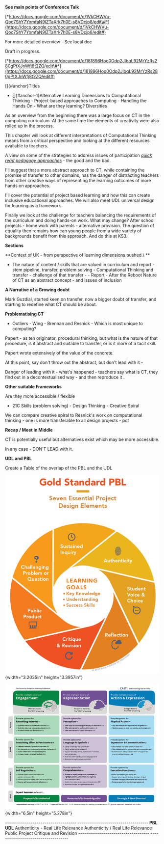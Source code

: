 **See main points of Conference Talk**

[*https://docs.google.com/document/d/1VkCHWVu-Qoc7ShY7YomfaN9IZTaXrk7h0E-s8VDcjp8/edit\#*](https://docs.google.com/document/d/1VkCHWVu-Qoc7ShY7YomfaN9IZTaXrk7h0E-s8VDcjp8/edit#)

For more detailed overview - See local doc

Draft in progress.

[*https://docs.google.com/document/d/181896Hoo0Odp2JlbqL92MrYzRs280gPtXJnWfj8t2ZQ/edit\#*](https://docs.google.com/document/d/181896Hoo0Odp2JlbqL92MrYzRs280gPtXJnWfj8t2ZQ/edit#)

[]{#anchor}Titles

-   []{#anchor-1}Alternative Learning Dimensions to Computational     Thinking -   Project-based approaches to Computing -   Handling the Hands On -   What are they learning? Diversities

As an overview from the beginning there was a large focus on CT in the computing curriculum. At the same time the elements of creativity were also rolled up in the process.

This chapter will look at different interpretations of Computational Thinking means from a critical perspective and looking at the different resources available to teachers.

A view on some of the strategies to address issues of participation [*quick read pedagogy approaches*](https://blog.teachcomputing.org/tag/pedagogy/) - the good and the bad.

I'll suggest that a more abstract approach to CT, while containing the promise of transfer to other domains, has the danger of distracting teachers from other creative ways of representing the learning outcomes of more hands on approaches.

I'll cover the potential of project based learning and how this can create inclusive educational approaches. We will also meet UDL universal design for learning as a framework.

Finally we look at the challenge for teachers balancing the requirements of the curriculum and doing hands-on work. What may change? After school projects - home work with parents - alternative provision. The question of equality then remains how can young people from a wide variety of backgrounds benefit from this approach. And do this at KS3.

**Sections**

**Context of UK - from perspective of learning dimensions pushed.\ **

-   The nature of content / skills that are valued in curriculum and     report - stem pipeline, transfer, problem solving -   Computational Thinking and transfer - challenge of that transfer - -   Report - After the Reboot Nature of CT as an abstract concept - and     issues of inclusion

**A Narrative of a Growing doubt**

Mark Guzdial, started keen on transfer, now a bigger doubt of transfer, and starting to redefine what CT should be about.

**Problematising CT**

-   Outliers - Wing - Brennan and Resnick -   Which is most unique to computing?

Papert - as teh originator, procedural thinking, but what is the nature of that procedure, is it abstract and suitable to transfer, or is it more of a tacit skill.

Papert wrote extensively of the value of the concrete.

At this point, say don't throw out the abstract, but don't lead with it -

Danger of leading with it - what's happened - teachers say what is CT, they find out in a decontextualised way - and then reproduce it .

**Other suitable Frameworks**

Are they more accessible / flexible

-   21C Skills (problem solving) -   Design Thinking -   Creative Spiral

We can compare creative spiral to Resnick's work on computational thinking - one is more transferable to all design projects - pot

**Recap / Meet in Middle**

CT is potentially useful but alternatives exist which may be more accessible.

In any case - DON'T LEAD with it.

**UDL and PBL**

Create a Table of the overlap of the PBL and the UDL

![](./Pictures/10000000000004B000000604C4D19211EDEC1B8E.png){width="3.2035in" height="3.3957in"}

![](./Pictures/10000201000003AB000002FA7741B2C2B1FB6101.png){width="6.5in" height="5.278in"}

  ------------------------------------ ------------------------------------   **PBL**                              **UDL**   Authenticity - Real Life Relevance   Authenticity / Real Life Relevance   Public Project                          Critique and Revision                                                           ------------------------------------ ------------------------------------ 